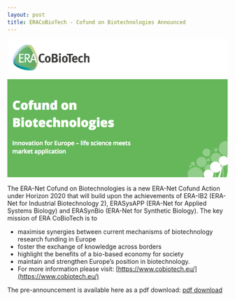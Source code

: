 ```yaml
---
layout: post
title: ERACoBioTech - Cofund on Biotechnologies Announced
---
```


![ERACoBioTech](/img/news/eracobiotech-2016.png)

The ERA-Net Cofund on Biotechnologies is a new ERA-Net Cofund Action under Horizon 2020 that will build upon the achievements of ERA-IB2 (ERA-Net for Industrial Biotechnology 2), ERASysAPP (ERA-Net for Applied Systems Biology) and ERASynBio (ERA-Net for Synthetic Biology).
The key mission of ERA CoBioTech is to

* maximise synergies between current mechanisms of biotechnology research funding in Europe
* foster the exchange of knowledge across borders
* highlight the benefits of a bio-based economy for society
* maintain and strengthen Europe’s position in biotechnology.
* For more information please visit: [https://www.cobiotech.eu/](https://www.cobiotech.eu/)

The pre-announcement is available here as a pdf download: [pdf download](http://www.submission-cobiotech.eu/lw_resource/datapool/_items/item_59/ERA%20CoBioTech%20Pre-Announcement_A4-single%20pages.pdf)
